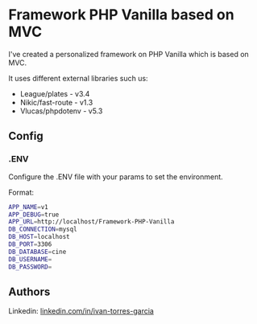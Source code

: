 # Framework PHP Vanilla based on MVC

I've created a personalized framework on PHP Vanilla which is based on MVC.

It uses different external libraries such us:

* League/plates - v3.4
* Nikic/fast-route - v1.3
* Vlucas/phpdotenv - v5.3

## Config

### .ENV

Configure the .ENV file with your params to set the environment.

Format:
```BASH
APP_NAME=v1
APP_DEBUG=true
APP_URL=http://localhost/Framework-PHP-Vanilla
DB_CONNECTION=mysql
DB_HOST=localhost
DB_PORT=3306
DB_DATABASE=cine
DB_USERNAME=
DB_PASSWORD=
```

## Authors

Linkedin: [linkedin.com/in/ivan-torres-garcia](linkedin.com/in/ivan-torres-garcia)
